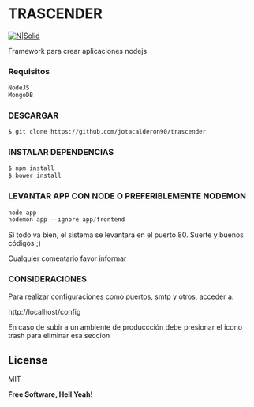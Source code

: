 # TRASCENDER

[![N|Solid](https://www.jotace.cl/media/img/logo.png)](https://www.jotace.cl)

Framework para crear aplicaciones nodejs

### Requisitos

```sh
NodeJS
MongoDB
```

### DESCARGAR

```sh
$ git clone https://github.com/jotacalderon90/trascender
```

### INSTALAR DEPENDENCIAS

```sh
$ npm install
$ bower install
```

### LEVANTAR APP CON NODE O PREFERIBLEMENTE NODEMON
```js
node app
nodemon app --ignore app/frontend
```
Si todo va bien, el sistema se levantará en el puerto 80. Suerte y buenos códigos ;)

Cualquier comentario favor informar


### CONSIDERACIONES
Para realizar configuraciones como puertos, smtp y otros, acceder a:

http://localhost/config

En caso de subir a un ambiente de produccción debe presionar el ícono trash para eliminar esa seccion

License
----

MIT


**Free Software, Hell Yeah!**

[//]: # (These are reference links used in the body of this note and get stripped out when the markdown processor does its job. There is no need to format nicely because it shouldn't be seen. Thanks SO - http://stackoverflow.com/questions/4823468/store-comments-in-markdown-syntax)


   [dill]: <https://github.com/joemccann/dillinger>
   [git-repo-url]: <https://github.com/joemccann/dillinger.git>
   [john gruber]: <http://daringfireball.net>
   [df1]: <http://daringfireball.net/projects/markdown/>
   [markdown-it]: <https://github.com/markdown-it/markdown-it>
   [Ace Editor]: <http://ace.ajax.org>
   [node.js]: <http://nodejs.org>
   [Twitter Bootstrap]: <http://twitter.github.com/bootstrap/>
   [jQuery]: <http://jquery.com>
   [@tjholowaychuk]: <http://twitter.com/tjholowaychuk>
   [express]: <http://expressjs.com>
   [AngularJS]: <http://angularjs.org>
   [Gulp]: <http://gulpjs.com>

   [PlDb]: <https://github.com/joemccann/dillinger/tree/master/plugins/dropbox/README.md>
   [PlGh]: <https://github.com/joemccann/dillinger/tree/master/plugins/github/README.md>
   [PlGd]: <https://github.com/joemccann/dillinger/tree/master/plugins/googledrive/README.md>
   [PlOd]: <https://github.com/joemccann/dillinger/tree/master/plugins/onedrive/README.md>
   [PlMe]: <https://github.com/joemccann/dillinger/tree/master/plugins/medium/README.md>
   [PlGa]: <https://github.com/RahulHP/dillinger/blob/master/plugins/googleanalytics/README.md>
